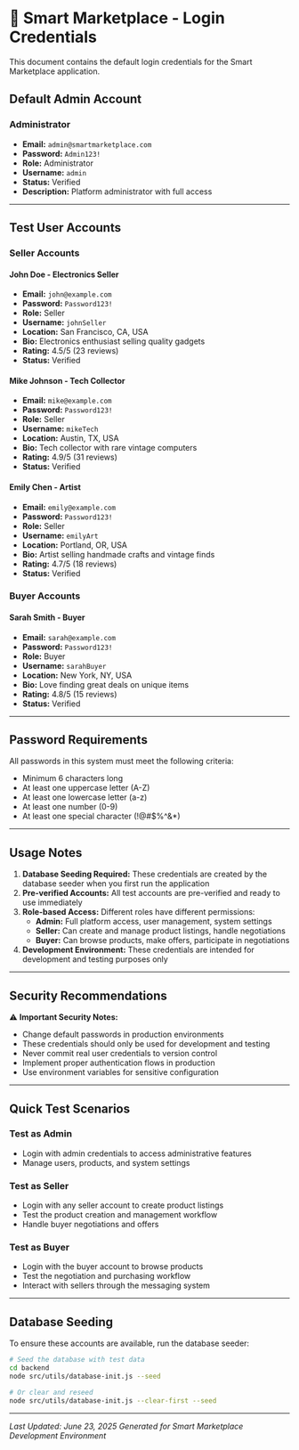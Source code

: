 # 🔐 Smart Marketplace - Login Credentials

This document contains the default login credentials for the Smart Marketplace application.

## Default Admin Account

### **Administrator**
- **Email:** `admin@smartmarketplace.com`
- **Password:** `Admin123!`
- **Role:** Administrator
- **Username:** `admin`
- **Status:** Verified
- **Description:** Platform administrator with full access

---

## Test User Accounts

### **Seller Accounts**

#### **John Doe - Electronics Seller**
- **Email:** `john@example.com`
- **Password:** `Password123!`
- **Role:** Seller
- **Username:** `johnSeller`
- **Location:** San Francisco, CA, USA
- **Bio:** Electronics enthusiast selling quality gadgets
- **Rating:** 4.5/5 (23 reviews)
- **Status:** Verified

#### **Mike Johnson - Tech Collector**
- **Email:** `mike@example.com`
- **Password:** `Password123!`
- **Role:** Seller
- **Username:** `mikeTech`
- **Location:** Austin, TX, USA
- **Bio:** Tech collector with rare vintage computers
- **Rating:** 4.9/5 (31 reviews)
- **Status:** Verified

#### **Emily Chen - Artist**
- **Email:** `emily@example.com`
- **Password:** `Password123!`
- **Role:** Seller
- **Username:** `emilyArt`
- **Location:** Portland, OR, USA
- **Bio:** Artist selling handmade crafts and vintage finds
- **Rating:** 4.7/5 (18 reviews)
- **Status:** Verified

### **Buyer Accounts**

#### **Sarah Smith - Buyer**
- **Email:** `sarah@example.com`
- **Password:** `Password123!`
- **Role:** Buyer
- **Username:** `sarahBuyer`
- **Location:** New York, NY, USA
- **Bio:** Love finding great deals on unique items
- **Rating:** 4.8/5 (15 reviews)
- **Status:** Verified

---

## Password Requirements

All passwords in this system must meet the following criteria:
- Minimum 6 characters long
- At least one uppercase letter (A-Z)
- At least one lowercase letter (a-z)
- At least one number (0-9)
- At least one special character (!@#$%^&*)

---

## Usage Notes

1. **Database Seeding Required:** These credentials are created by the database seeder when you first run the application
2. **Pre-verified Accounts:** All test accounts are pre-verified and ready to use immediately
3. **Role-based Access:** Different roles have different permissions:
   - **Admin:** Full platform access, user management, system settings
   - **Seller:** Can create and manage product listings, handle negotiations
   - **Buyer:** Can browse products, make offers, participate in negotiations
4. **Development Environment:** These credentials are intended for development and testing purposes only

---

## Security Recommendations

⚠️ **Important Security Notes:**
- Change default passwords in production environments
- These credentials should only be used for development and testing
- Never commit real user credentials to version control
- Implement proper authentication flows in production
- Use environment variables for sensitive configuration

---

## Quick Test Scenarios

### **Test as Admin**
- Login with admin credentials to access administrative features
- Manage users, products, and system settings

### **Test as Seller**
- Login with any seller account to create product listings
- Test the product creation and management workflow
- Handle buyer negotiations and offers

### **Test as Buyer**
- Login with the buyer account to browse products
- Test the negotiation and purchasing workflow
- Interact with sellers through the messaging system

---

## Database Seeding

To ensure these accounts are available, run the database seeder:

```bash
# Seed the database with test data
cd backend
node src/utils/database-init.js --seed

# Or clear and reseed
node src/utils/database-init.js --clear-first --seed
```

---

*Last Updated: June 23, 2025*
*Generated for Smart Marketplace Development Environment*
